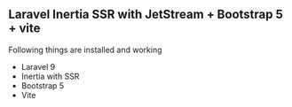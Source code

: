 
## Laravel Inertia SSR with JetStream + Bootstrap 5 + vite

Following things are installed and working

- Laravel 9
- Inertia with SSR
- Bootstrap 5
- Vite
